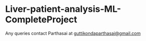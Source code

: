 # Liver-patient-analysis-ML-CompleteProject
Any queries contact Parthasai at guttikondaparthasai@gmail.com
